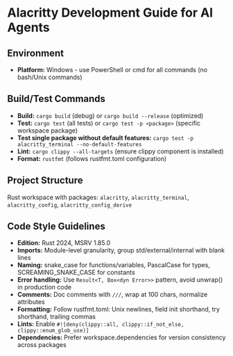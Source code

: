 # Alacritty Development Guide for AI Agents

## Environment
- **Platform:** Windows - use PowerShell or cmd for all commands (no bash/Unix commands)

## Build/Test Commands
- **Build:** `cargo build` (debug) or `cargo build --release` (optimized)
- **Test:** `cargo test` (all tests) or `cargo test -p <package>` (specific workspace package)
- **Test single package without default features:** `cargo test -p alacritty_terminal --no-default-features`
- **Lint:** `cargo clippy --all-targets` (ensure clippy component is installed)
- **Format:** `rustfmt` (follows rustfmt.toml configuration)

## Project Structure
Rust workspace with packages: `alacritty`, `alacritty_terminal`, `alacritty_config`, `alacritty_config_derive`

## Code Style Guidelines
- **Edition:** Rust 2024, MSRV 1.85.0
- **Imports:** Module-level granularity, group std/external/internal with blank lines
- **Naming:** snake_case for functions/variables, PascalCase for types, SCREAMING_SNAKE_CASE for constants
- **Error handling:** Use `Result<T, Box<dyn Error>>` pattern, avoid unwrap() in production code
- **Comments:** Doc comments with `///`, wrap at 100 chars, normalize attributes
- **Formatting:** Follow rustfmt.toml: Unix newlines, field init shorthand, try shorthand, trailing commas
- **Lints:** Enable `#![deny(clippy::all, clippy::if_not_else, clippy::enum_glob_use)]`
- **Dependencies:** Prefer workspace.dependencies for version consistency across packages